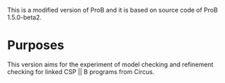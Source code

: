 This is a modified version of ProB and it is based on source code of ProB 1.5.0-beta2. 

# Purposes
This version aims for the experiment of model checking and refinement checking for linked CSP || B programs from Circus.
